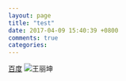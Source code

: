 ```yaml
---
layout: page
title: "test"
date: 2017-04-09 15:40:39 +0800
comments: true
categories: 
---
```


[百度](http://www.baidu.com) 
![王丽坤](http://imgbdb2.bendibao.com/xiuxian/20138/27/2013827145348748.jpg)
